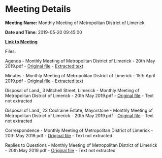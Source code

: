 # Meeting Details

**Meeting Name:** Monthly Meeting of Metropolitan District of Limerick

**Date and Time:** 2019-05-20 09:45:00

**[Link to Meeting](https://www.limerick.ie/council/whats-on/monthly-meeting-metropolitan-district-limerick-52)**

Files: 

Agenda - Monthly Meeting of Metropolitan District of Limerick - 20th May 2019.pdf - [Original file](https://www.limerick.ie/sites/default/files/media/documents/2019-05/Agenda%2020th%20May%202019.pdf) - [Extracted text](./Agenda%20-%C2%A0Monthly%20Meeting%20of%20Metropolitan%20District%20of%20Limerick%20-%2020th%20May%202019.md)

Minutes - Monthly Meeting of Metropolitan District of Limerick - 15th April 2019.pdf - [Original file](https://www.limerick.ie/sites/default/files/media/documents/2019-05/01%20Minutes%20Monthly%20Meeting%2015.04.19_1.pdf) - [Extracted text](./Minutes%20-%C2%A0Monthly%20Meeting%20of%20Metropolitan%20District%20of%20Limerick%20-%2015th%20April%202019.md)

Disposal of Land_ 3 Mitchell Street, Limerick - Monthly Meeting of Metropolitan District of Limerick - 20th May 2019.pdf - [Original file](https://www.limerick.ie/sites/default/files/media/documents/2019-05/Disposal%20of%20Land%20-%203%20Mitchell%20Street%20Limerick.pdf) - Text not extracted

Disposal of Land_ 23 Coolraine Estate, Mayorstone - Monthly Meeting of Metropolitan District of Limerick - 20th May 2019.pdf - [Original file](https://www.limerick.ie/sites/default/files/media/documents/2019-05/Disposal%20of%20Land%20-%2023%20Coolraine%20Estate%20Mayorstone.pdf) - Text not extracted

Correspondence - Monthly Meeting of Metropolitan District of Limerick - 20th May 2019.pdf - [Original file](https://www.limerick.ie/sites/default/files/media/documents/2019-05/Correspondence%20May%202019.pdf) - Text not extracted

Replies to Questions - Monthly Meeting of Metropolitan District of Limerick - 20th May 2019.pdf - [Original file](https://www.limerick.ie/sites/default/files/media/documents/2019-05/Replies%20to%20Questions%20May%202019.pdf) - Text not extracted

